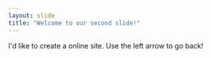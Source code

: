 ```yaml
---
layout: slide
title: "Welcome to our second slide!"
---
```

I'd like to create a online site.
Use the left arrow to go back!
